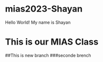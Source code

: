 # mias2023-Shayan
Hello World!
My name is Shayan
# This is our MIAS Class
##This is new branch
###seconde brench